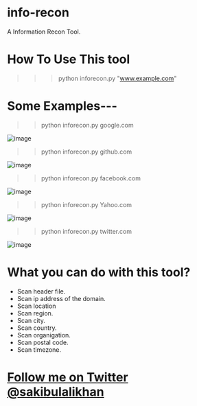 # info-recon
A Information Recon Tool.

# How To Use This tool

>>>python inforecon.py "www.example.com"


# Some Examples---

>>python inforecon.py google.com

![image](https://user-images.githubusercontent.com/75080608/154709671-ba7b252d-8b0e-4ae1-ad55-5aba3b192ec8.png)

>>python inforecon.py github.com

![image](https://user-images.githubusercontent.com/75080608/154788835-4a84fa88-37f9-401e-ab15-711dd762f013.png)


>>python inforecon.py facebook.com

![image](https://user-images.githubusercontent.com/75080608/154788913-2b8fa32a-3e81-4209-ac39-a8b3bac565d0.png)


>>python inforecon.py Yahoo.com

![image](https://user-images.githubusercontent.com/75080608/154788956-3753d761-8839-4792-a924-4b96863b7210.png)


>>python inforecon.py twitter.com

![image](https://user-images.githubusercontent.com/75080608/154789018-54753561-f646-46ad-85c6-3815fe0524cd.png)

# What you can do with this tool?
* Scan header file.
* Scan ip address of the domain.
* Scan location
* Scan region.
* Scan city.
* Scan country.
* Scan organigation.
* Scan postal code.
* Scan timezone.


# [Follow me on Twitter](https://twitter.com/sakibulalikhan) [@sakibulalikhan](https://twitter.com/sakibulalikhan)
